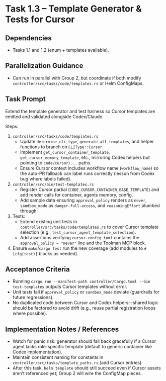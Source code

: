 # Task 1.3 – Template Generator & Tests for Cursor

## Dependencies
- Tasks 1.1 and 1.2 (enum + templates available).

## Parallelization Guidance
- Can run in parallel with Group 2, but coordinate if both modify `controller/src/tasks/code/templates.rs` or Helm ConfigMaps.

## Task Prompt
Extend the template generator and test harness so Cursor templates are emitted and validated alongside Codex/Claude.

Steps:
1. `controller/src/tasks/code/templates.rs`
   - Update `determine_cli_type`, `generate_all_templates`, and helper functions to branch on `CLIType::Cursor`.
   - Implement `get_cursor_container_template`, `get_cursor_memory_template`, etc., mirroring Codex helpers but pointing to `code/cursor/...` paths.
   - Ensure Cursor context includes workflow name (`workflow_name`) so the auto-PR fallback can label runs correctly (lesson from Codex bug where labels failed).
2. `controller/src/bin/test-templates.rs`
   - Register Cursor partial (`CODE_CURSOR_CONTAINER_BASE_TEMPLATE`) and add render calls for container, agents memory, config.
   - Add sample data ensuring `approval_policy` renders as `never`, `sandbox_mode` as `danger-full-access`, and `reasoningEffort` plumbed through.
3. Tests:
   - Extend existing unit tests in `controller/src/tasks/code/templates.rs` to cover Cursor template selection (e.g., `test_cursor_agent_template_selection`).
   - Add assertions verifying `cursor-config.toml` contains the `approval_policy = "never"` line and the Toolman MCP block.
4. Ensure `make`/`cargo test` run the new coverage (add modules to `#[cfg(test)]` blocks as needed).

## Acceptance Criteria
- Running `cargo run --manifest-path controller/Cargo.toml --bin test-templates` outputs Cursor templates without error.
- Unit tests fail if `approval_policy` or `sandbox_mode` deviate (guardrails for future regressions).
- No duplicated code between Cursor and Codex helpers—shared logic should be factored to avoid drift (e.g., reuse partial registration loops where possible).

## Implementation Notes / References
- Watch for panic risk: generator should fall back gracefully if a Cursor agent lacks role-specific template (default to generic container like Codex implementation).
- Maintain consistent naming for constants in `controller/src/tasks/template_paths.rs` (add Cursor entries).
- After this task, `helm template` should still succeed even if Cursor assets aren’t referenced yet; Group 2 will wire the ConfigMap pieces.
